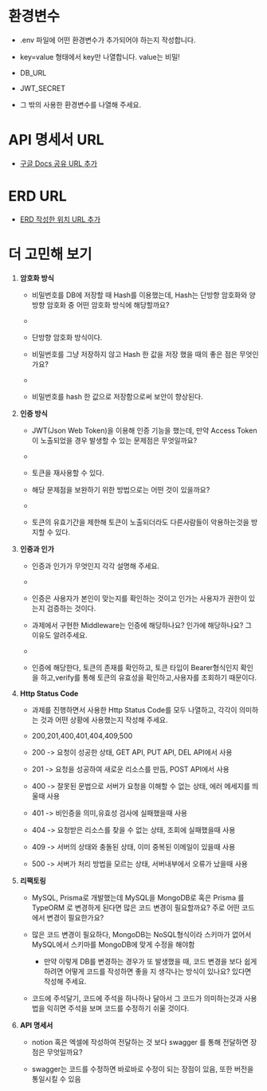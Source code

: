 # 환경변수
- .env 파일에 어떤 환경변수가 추가되어야 하는지 작성합니다.
- key=value 형태에서 key만 나열합니다. value는 비밀!

- DB_URL
- JWT_SECRET
- 그 밖의 사용한 환경변수를 나열해 주세요.

# API 명세서 URL
- [구글 Docs 공유 URL 추가](https://www.notion.so/dc01d47a654a41829936c027990cdea0?v=1b7c44b1ea2443e9815fbd734c8dc6ed&pvs=4)

# ERD URL
- [ERD 작성한 위치 URL 추가](https://www.erdcloud.com/d/7uP4bZa5RxdpKXj8n)

# 더 고민해 보기
1. **암호화 방식**
    - 비밀번호를 DB에 저장할 때 Hash를 이용했는데, Hash는 단방향 암호화와 양방향 암호화 중 어떤 암호화 방식에 해당할까요?
    - 
    - 단방향 암호화 방식이다.
  
      
    - 비밀번호를 그냥 저장하지 않고 Hash 한 값을 저장 했을 때의 좋은 점은 무엇인가요?
    - 
    - 비밀번호를 hash 한 값으로 저장함으로써 보안이 향상된다.

2. **인증 방식**
    - JWT(Json Web Token)을 이용해 인증 기능을 했는데, 만약 Access Token이 노출되었을 경우 발생할 수 있는 문제점은 무엇일까요?
    - 
    - 토큰을 재사용할 수 있다.
  
      
    - 해당 문제점을 보완하기 위한 방법으로는 어떤 것이 있을까요?
    - 
    - 토큰의 유효기간을 제한해 토큰이 노출되더라도 다른사람들이 악용하는것을 방지할 수 있다.

3. **인증과 인가**
    - 인증과 인가가 무엇인지 각각 설명해 주세요.
    - 
    - 인증은 사용자가 본인이 맞는지를 확인하는 것이고 인가는 사용자가 권한이 있는지 검증하는 것이다.
  
      
    - 과제에서 구현한 Middleware는 인증에 해당하나요? 인가에 해당하나요? 그 이유도 알려주세요.
    - 
    - 인증에 해당한다, 토큰의 존재를 확인하고, 토큰 타입이 Bearer형식인지 확인을 하고,verify를 통해 토큰의 유효성을 확인하고,사용자를 조회하기 때문이다.

4. **Http Status Code**
    - 과제를 진행하면서 사용한 Http Status Code를 모두 나열하고, 각각이 의미하는 것과 어떤 상황에 사용했는지 작성해 주세요.
      
    - 200,201,400,401,404,409,500
    - 200 -> 요청이 성공한 상태, GET API, PUT API, DEL API에서 사용
    - 201 -> 요청을 성공하여 새로운 리소스를 만듬, POST API에서 사용
    - 400 -> 잘못된 문법으로 서버가 요청을 이해할 수 없는 상태, 에러 메세지를 띄울때 사용
    - 401 -> 비인증을 의미,유효성 검사에 실패했을때 사용
    - 404 -> 요청받은 리소스를 찾을 수 없는 상태, 조회에 실패했을때 사용
    - 409 -> 서버의 상태와 충돌된 상태, 이미 중복된 이메일이 있을때 사용
    - 500 -> 서버가 처리 방법을 모르는 상태, 서버내부에서 오류가 났을때 사용

5. **리팩토링**
    - MySQL, Prisma로 개발했는데 MySQL을 MongoDB로 혹은 Prisma 를 TypeORM 로 변경하게 된다면 많은 코드 변경이 필요할까요? 주로 어떤 코드에서 변경이 필요한가요?
      
    - 많은 코드 변경이 필요하다, MongoDB는 NoSQL형식이라 스키마가 없어서 MySQL에서 스키마를 MongoDB에 맞게 수정을 해야함
  
      
		- 만약 이렇게 DB를 변경하는 경우가 또 발생했을 때, 코드 변경을 보다 쉽게 하려면 어떻게 코드를 작성하면 좋을 지 생각나는 방식이 있나요? 있다면 작성해 주세요.
      
    - 코드에 주석달기, 코드에 주석을 하나하나 달아서 그 코드가 의미하는것과 사용법을 익히면 주석을 보며 코드를 수정하기 쉬울 것이다.

6. **API 명세서**
    - notion 혹은 엑셀에 작성하여 전달하는 것 보다 swagger 를 통해 전달하면 장점은 무엇일까요?
      
    - swagger는 코드를 수정하면 바로바로 수정이 되는 장점이 있음, 또한 버전을 통일시킬 수 있음
